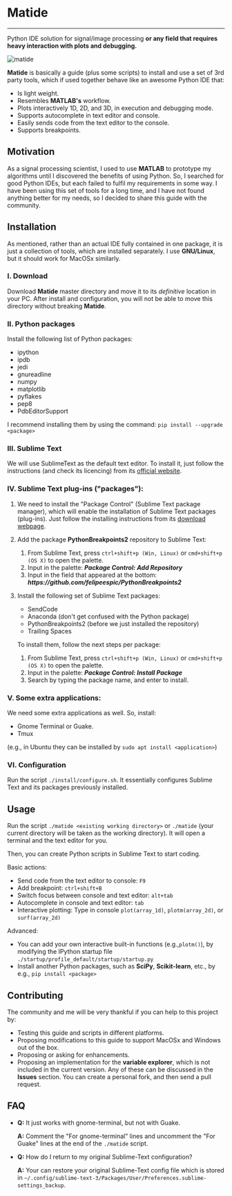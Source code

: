 # Matide
-----------------------------------------------------

Python IDE solution for signal/image processing **or any field that requires heavy interaction with plots and debugging.**

![matide](https://user-images.githubusercontent.com/16511990/35426115-7b684f38-0258-11e8-999c-49f7e7ea8422.png)

**Matide** is basically a guide (plus some scripts) to install and use a set of 3rd party tools, which if used together behave like an awesome Python IDE that:

* Is light weight.
* Resembles **MATLAB's** workflow.
* Plots interactively 1D, 2D, and 3D, in execution and debugging mode.
* Supports autocomplete in text editor and console.
* Easily sends code from the text editor to the console.
* Supports breakpoints.


## Motivation

As a signal processing scientist, I used to use **MATLAB** to prototype my algorithms until I discovered the benefits of using Python. So, I searched for good Python IDEs, but each failed to fulfil my requirements in some way. I have been using this set of tools for a long time, and I have not found anything better for my needs, so I decided to share this guide with the community.

## Installation
As mentioned, rather than an actual IDE fully contained in one package, it is just a collection of tools, which are installed separately. I use **GNU/Linux**, but it should work for MacOSx similarly.

### I. Download
Download **Matide** master directory and move it to its _definitive_ location in your PC. After install and configuration, you will not be able to move this directory without breaking **Matide**.

### II. Python packages
Install the following list of Python packages:
* ipython
* ipdb
* jedi
* gnureadline
* numpy
* matplotlib
* pyflakes
* pep8
* PdbEditorSupport

I recommend installing them by using the command: ```pip install --upgrade <package>```
### III. Sublime Text
We will use SublimeText as the default text editor. To install it, just follow the instructions (and check its licencing) from its [official website](https://www.sublimetext.com/3).

### IV. Sublime Text plug-ins ("packages"):
1. We need to install the "Package Control" (Sublime Text package manager), which will enable the installation of Sublime Text packages (plug-ins). Just follow the installing instructions from its [download webpage](https://packagecontrol.io/installation).

2. Add the package __PythonBreakpoints2__ repository to Sublime Text:
   1. From Sublime Text, press ```ctrl+shift+p (Win, Linux)``` or ```cmd+shift+p (OS X)``` to open the palette.
   2. Input in the palette: **_Package Control: Add Repository_**
   3. Input in the field that appeared at the bottom: **_https://<i></i>github.com/felipeespic/PythonBreakpoints2_**


3. Install the following set of Sublime Text packages:
   * SendCode
   * Anaconda (don't get confused with the Python package)
   * PythonBreakpoints2 (before we just installed the repository)
   * Trailing Spaces

   To install them, follow the next steps per package:
   1. From Sublime Text, press ```ctrl+shift+p (Win, Linux)``` or ```cmd+shift+p (OS X)``` to open the palette.
   2. Input in the palette: **_Package Control: Install Package_**
   3. Search by typing the package name, and enter to install.


### V. Some extra applications:
We need some extra applications as well. So, install:
* Gnome Terminal or Guake.
* Tmux

(e.g., in Ubuntu they can be installed by ```sudo apt install <application>```)

### VI. Configuration

Run the script ```./install/configure.sh```. It essentially configures Sublime Text and its packages previously installed.


## Usage

Run the script ```./matide <existing working directory>``` or ```./matide``` (your current directory will be taken as the working directory). It will open a terminal and the text editor for you.

Then, you can create Python scripts in Sublime Text to start coding.

Basic actions:
* Send code from the text editor to console: ```F9```
* Add breakpoint: ```ctrl+shift+B```
* Switch focus between console and text editor: ```alt+tab```
* Autocomplete in console and text editor: ```tab```
* Interactive plotting: Type in console ```plot(array_1d)```, ```plotm(array_2d)```, or ```surf(array_2d)```

Advanced:
* You can add your own interactive built-in functions (e.g.,```plotm()```), by modifying the IPython startup file ```./startup/profile_default/startup/startup.py```
* Install another Python packages, such as **SciPy**, **Scikit-learn**, etc., by e.g., ```pip install <package>```

## Contributing
The community and me will be very thankful if you can help to this project by:
* Testing this guide and scripts in different platforms.
* Proposing modifications to this guide to support MacOSx and Windows out of the box.
* Proposing or asking for enhancements.
* Proposing an implementation for the **variable explorer**, which is not included in the current version.
Any of these can be discussed in the **Issues** section. You can create a personal fork, and then send a pull request.

## FAQ

- **Q:** It just works with gnome-terminal, but not with Guake.

    **A:** Comment the "For gnome-terminal" lines and uncomment the "For Guake" lines at the end of the ```./matide``` script.

- **Q:** How do I return to my original Sublime-Text configuration?

    **A:** Your can restore your original Sublime-Text config file which is stored in ```~/.config/sublime-text-3/Packages/User/Preferences.sublime-settings_backup```.






